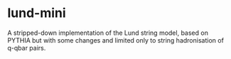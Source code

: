 # lund-mini
A stripped-down implementation of the Lund string model, based on PYTHIA but with some changes and limited only to string hadronisation of q-qbar pairs.
